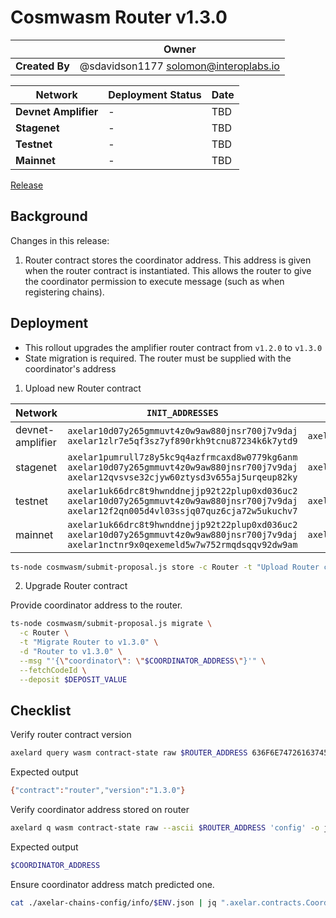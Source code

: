 # Cosmwasm Router v1.3.0

|                | **Owner**                             |
| -------------- | ------------------------------------- |
| **Created By** | @sdavidson1177 <solomon@interoplabs.io>         |

| **Network**          | **Deployment Status** | **Date**   |
| -------------------- | --------------------- | ---------- |
| **Devnet Amplifier** | -                     | TBD        |
| **Stagenet**         | -                     | TBD        |
| **Testnet**          | -                     | TBD        |
| **Mainnet**          | -                     | TBD        |



[Release](https://github.com/axelarnetwork/axelar-amplifier/tree/router-v1.3.0)

## Background

Changes in this release:

1. Router contract stores the coordinator address. This address is given when the router contract is instantiated. This allows the router to give the coordinator permission to execute message (such as when registering chains).

## Deployment

- This rollout upgrades the amplifier router contract from `v1.2.0` to `v1.3.0`
- State migration is required. The router must be supplied with the coordinator's address

1. Upload new Router contract

| Network          | `INIT_ADDRESSES`                                                                                                                            | `RUN_AS_ACCOUNT`                                | `DEPOSIT_VALUE` |
| ---------------- | ------------------------------------------------------------------------------------------------------------------------------------------- | ----------------------------------------------- | --------------- |
| devnet-amplifier | `axelar10d07y265gmmuvt4z0w9aw880jnsr700j7v9daj`<br/> `axelar1zlr7e5qf3sz7yf890rkh9tcnu87234k6k7ytd9`                                               | `axelar10d07y265gmmuvt4z0w9aw880jnsr700j7v9daj` | `100000000`     |
| stagenet         | `axelar1pumrull7z8y5kc9q4azfrmcaxd8w0779kg6anm`<br/>`axelar10d07y265gmmuvt4z0w9aw880jnsr700j7v9daj`<br/>`axelar12qvsvse32cjyw60ztysd3v655aj5urqeup82ky` | `axelar10d07y265gmmuvt4z0w9aw880jnsr700j7v9daj` | `100000000`     |
| testnet          | `axelar1uk66drc8t9hwnddnejjp92t22plup0xd036uc2`<br/>`axelar10d07y265gmmuvt4z0w9aw880jnsr700j7v9daj`<br/>`axelar12f2qn005d4vl03ssjq07quz6cja72w5ukuchv7` | `axelar10d07y265gmmuvt4z0w9aw880jnsr700j7v9daj` | `2000000000`    |
| mainnet          | `axelar1uk66drc8t9hwnddnejjp92t22plup0xd036uc2`<br/>`axelar10d07y265gmmuvt4z0w9aw880jnsr700j7v9daj`<br/>`axelar1nctnr9x0qexemeld5w7w752rmqdsqqv92dw9am` | `axelar10d07y265gmmuvt4z0w9aw880jnsr700j7v9daj` | `2000000000`    |

```bash
ts-node cosmwasm/submit-proposal.js store -c Router -t "Upload Router contract v1.3.0" -d "Upload Router contract v1.3.0" -r $RUN_AS_ACCOUNT --deposit $DEPOSIT_VALUE --instantiateAddresses $INIT_ADDRESSES --version 1.3.0
```

2. Upgrade Router contract

Provide coordinator address to the router.

```bash
ts-node cosmwasm/submit-proposal.js migrate \
  -c Router \
  -t "Migrate Router to v1.3.0" \
  -d "Router to v1.3.0" \
  --msg "'{\"coordinator\": \"$COORDINATOR_ADDRESS\"}'" \
  --fetchCodeId \
  --deposit $DEPOSIT_VALUE
```

## Checklist

Verify router contract version

```bash
axelard query wasm contract-state raw $ROUTER_ADDRESS 636F6E74726163745F696E666F -o json | jq -r '.data' | base64 -d
```
Expected output

```bash
{"contract":"router","version":"1.3.0"}
```

Verify coordinator address stored on router

```bash
axelard q wasm contract-state raw --ascii $ROUTER_ADDRESS 'config' -o json | jq -r '.data' | base64 -d | jq -r '.coordinator'
```

Expected output

```bash
$COORDINATOR_ADDRESS
```

Ensure coordinator address match predicted one.

```bash
cat ./axelar-chains-config/info/$ENV.json | jq ".axelar.contracts.Coordinator.address" | tr -d '"' | grep $COORDINATOR_ADDRESS
```
